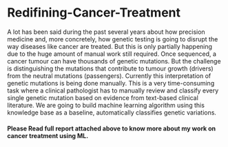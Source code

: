 # Redifining-Cancer-Treatment

A lot has been said during the past several years about how precision medicine and, more concretely, how genetic testing is going to disrupt the way diseases like cancer are treated.
But this is only partially happening due to the huge amount of manual work still required.
Once sequenced, a cancer tumour can have thousands of genetic mutations. But the challenge is distinguishing the mutations that contribute to tumour growth (drivers) from the neutral mutations (passengers). Currently this interpretation of genetic mutations is being done manually. This is a very time-consuming task where a clinical pathologist has to manually review and classify every single genetic mutation based on evidence from text-based clinical literature. We are going to build machine learning algorithm using this knowledge base as a baseline, automatically classifies genetic variations.

#### Please Read full report attached above to know more about my work on cancer treatment using ML.

